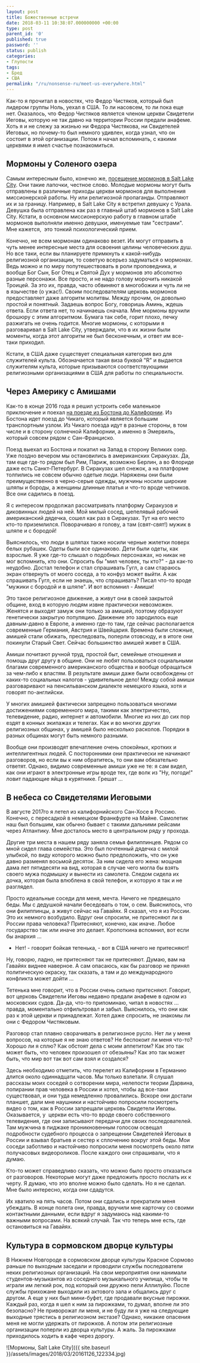 ```yaml
---
layout: post
title: Божественные встречи
date: 2018-03-11 10:38:07.000000000 +00:00
type: post
parent_id: '0'
published: true
password: ''
status: publish
categories:
- Глупости
tags:
- Бред
- США
permalink: "/ru/nonsense-ru/meet-us-everywhere.html"
---
```

Как-то я прочитал в новостях, что Федор Чистяков, который был лидером группы Ноль, уехал в США. То ли насовсем, то ли пока еще нет. Оказалось, что Федор Чистяков является членом церкви Свидетели Иеговы, которую не так давно на территории России предали анафеме. Хоть я и не слежу за жизнью ни Федора Чистякова, ни Свидетелей Иеговых, но почему-то был немного удивлен, когда узнал, что он состоит в этой организации. Потом я начал вспоминать, с какими церквями я имел счастье познакомиться.



## Мормоны у Соленого озера

Самым интересным было, конечно же, [посещение мормонов в Salt Lake City](/ru/travel/salt-lake-city.html). Они такие лапочки, честное слово. Молодые мормоны могут быть отправлены в различные приходы церкви мормонов для выполнения миссионерской работы. Ну или религиозной пропаганды. Отправляют их и за границу. Например, в Salt Lake City я встретил девушку с Урала. Девушка была отправлена как раз в главный штаб мормонов в Salt Lake City. Кстати, в основном миссионерскую работу в главном штабе мормонов выполняли именно девушки, именуемые там "сестрами". Мне кажется,&nbsp; это тонкий психологический прием.

Конечно, не всем мормонам одинаково везет. Их могут отправить в чуть менее интересные места для освоения целины человеческих душ. Но все таки, если вы планируете примкнуть к какой-нибудь религиозной организации, то советую всерьез задуматься о мормонах. Ведь можно и по миру попутешествовать в роли проповедника, и вообще Бог Сын, Бог Отец и Святой Дух у мормонов это абсолютно разные персонажи. Все просто, и не надо голову морочить никакой Троицей. За это их, правда, часто обвиняют в многобожии и чуть ли не в язычестве (о ужас!). Своим последователям церковь мормонов предоставляет даже алгоритм молитвы. Между прочим, он довольно простой и понятный. Задаешь вопрос Богу, говоришь Аминь, ждешь ответа. Если ответа нет, то начинаешь сначала. Мне мормоны вручили брошюру с этим алгоритмом. Бумага так себе, горит плохо, печку разжигать не очень годится. Многие мормоны, с которыми я разговаривал в Salt Lake City, утверждали, что в их жизни были моменты, когда этот алгоритм не был бесконечным, и ответ им все-таки приходил.

Кстати, в США даже существует специальная категория виз для служителей культа. Обозначается такая виза буквой "R" и выдается служителям культа, которые призываются соответствующими религиозными организациями в США для работы по специальности.

## Через Америку с Амишами

Как-то в конце 2016 года я решил устроить себе маленькое приключение и поехал [на поезде из Бостона до Калифорнии](/ru/american-life/traveling-usa-by-train.html). Из Бостона идет поезд до Чикаго, который является большим транспортным узлом. Из Чикаго поезда идут в разные стороны, в том числе и в сторону солнечной Калифорнии, а именно в Эмервиль, который совсем рядом с Сан-Франциско.

Поезд выехал из Бостона и покатил на Запад в сторону Великих озер. Уже поздно вечером мы остановились в американских Сиракузах. Да, там еще где-то рядом был Рим, Париж, возможно Берлин, а во Флориде даже есть Санкт-Петербург. В Сиракузах шел снежок, а на платформе толпились не совсем обычно одетые люди. Наряжены они были преимущественно в черно-серые одежды, мужчины носили широкие шляпы и бороды, а женщины длинные платья и что-то вроде чепчиков. Все они садились в поезд.

Я с интересом продолжал рассматривать платформу Сиракузов и диковинных людей на ней. Мой милый сосед, шепелявый рабочий американский дядечка, сошел как раз в Сиракузах. Тут на его место кто-то приземлился. Поворачиваю я голову, а там (свят-свят!) мужик в шляпе и с бородой!

Выяснилось, что люди в шляпах также носили черные жилетки поверх белых рубашек. Одеты были все одинаково. Дети были одеты, как взрослые. Я уже где-то слышал о подобных персонажах, но никак не мог вспомнить, кто они. Спросить бы "мил человек, ты кто?" - да как-то неудобно. Достал телефон и стал спрашивать Гугл, а сам стараюсь экран отвернуть от моего соседа, а то конфуз может выйти. А как спрашивать Гугл, если не знаешь, что спрашивать? Писал что-то вроде "мужики с бородой и в шляпе". И вот вспомнил - Амиши!

Это такое религиозное движение, а живут они в своей закрытой общине, вход в которую людям извне практически невозможен. Женятся и выходят замуж они только за амишей, поэтому образуют генетически закрытую популяцию. Движение это зародилось еще давным-давно в Европе, а именно где-то там, где сейчас располагается современные Германия, Австрия и Швейцария. Времена были сложные, амишей стали обижать, преследовать, поперли отовсюду, и в итоге они покинули Старый Свет. Сейчас большинство амишей живет в США.

Амиши почитают ручной труд, простой быт, семейные отношения и помощь друг другу в общине. Они не любят пользоваться социальными благами современного американского общества и вообще обращаться за чем-либо к властям. В результате амиши даже были освобождены от каких-то социальных налогов - удивительное дело!&nbsp;Между собой амиши разговаривают на пенсильванском диалекте немецкого языка, хотя и говорят по-английски.

У многих амишией фактически запрещено пользоваться многими достижениями современного мира, такими как электричество, телевидение, радио, интернет и автомобили. Многие из них до сих пор ездят в конных экипажах и телегах. Как и во многих других религиозных общинах, у амишей было несколько расколов. Порядки в разных общинах могут быть немного разными.

Вообще они производят впечатление очень спокойных, кротких и интеллигентных людей. С посторонними они практически не начинают разговоров, но если вы к ним обратитесь, то они вам обязательно ответят. Однако, видимо современные амиши уже не те: я сам видел, как они играют в электронные игры вроде тех, где волк из "Ну, погоди!" ловит падающие яйца в курятнике. Грешат ...

## В небеса со Свидетелями Иеговыми

В августе 2017го я летел из калифорнийского Сан-Хосе в Россию. Конечно, с пересадкой в немецком Франкфурте на Майне. Самолетик наш был большим, как обычно бывает с такими дальними рейсами через Атлантику. Мне досталось место в центральном ряду у прохода.

Другие три места в нашем ряду заняла семья филиппинцев. Рядом со мной сидел глава семейства. Это был почтенный дядечка с милой улыбкой, по виду которого можно было предположить, что он уже давно разменял восьмой десяток. За ним сидела его жена: мощная дама лет пятидесяти на вид, которая в случае чего могла бы взять своего мужа подмышку и вынести из самолета. Следом сидела их дочка, которая была влюблена в свой телефон, и которую я так и не разглядел.

Просто идеальные соседи для меня, мечта. Ничего не предвещало беды. Мы с дедушкой начали беседовать о том, о сем. Выяснилось, что они филиппинцы, а живут сейчас на Гавайях. Я сказал, что я из России. Это их немного возбудило. Вдруг они спросили, не притесняют ли в России права человека? Притесняют, конечно, как иначе. Любое государство так или иначе это делает. Кропоткина вспомнил, вот если бы анархия ...

- Нет! - говорит бойкая тетенька, - вот в США ничего не притесняют!

Ну, говорю, ладно, не притесняют так не притесняют. Думаю, вам на Гавайях виднее наверное. А сам опасаюсь, как бы разговор не принял политическую окраску, так сказать, а там и до международного конфликта может дойти ...

Тетенька мне говорит, что в России очень сильно притесняют. Говорит, вот церковь Свидетели Иеговы недавно предали анафеме в одном из московских судов. Да-да, что-то припоминаю, читал в новостях ... правда, моментально отфильтровал и забыл. Выяснилось, что они как раз к этой церкви и принадлежат. Хотел даже спросить, не знакомы ли они с Федором Чистяковым.

Разговор стал плавно сворачивать в религиозное русло. Нет ли у меня вопросов, на которые я не знаю ответов? Не беспокоит ли меня что-то? Хорошо ли я сплю? Как обстоят дела с моим аппетитом? Как это так может быть, что человек произошел от обезьяны? Как это так может быть, что мир вот так вот сам взял и создался?

Здесь необходимо отметить, что перелет из Калифорнии в Германию длится около одиннадцати часов. Мы только взлетали. Я слушал рассказы моих соседей о сотворении мира, нелепости теории Дарвина, попирании прав человека в России и хотел, чтобы ад все-таки существовал, и они туда немедленно провалились. Вскоре они достали планшет, дали мне наушники и настойчиво попросили посмотреть видео о том, как в России запрещали церковь Свидетели Иеговы. Оказывается, у&nbsp; церкви есть что-то вроде своего собственного телевидения, где они записывают передачи для своих последователей. Там мужчина в пиджаке проникновенным голосом освещал подробности судебного процесса о запрещении Свидетелей Иеговых в России и взывал братьев и сестер к сплочению вокруг этой беды. Мои соседи заботливо и настойчиво попросили меня посмотреть около пяти получасовых видеороликов. После каждого они спрашивали, что я думаю.

Кто-то может справедливо сказать, что можно было просто отказаться от разговоров. Некоторые могут даже предложить просто послать их к черту. Я думаю, что это вполне можно было сделать. Но я не сделал. Мне было интересно, когда они сдадутся.

Их хватило на пять часов. Потом они сдались и прекратили меня убеждать. В конце полета они, правда, вручили мне карточку со своими контактными данными, если вдруг я задумаюсь над какими-то важными вопросами. На всякий случай. Так что теперь мне есть, где остановиться на Гавайях.

## Культура в сормовском дворце культуры

В Нижнем Новгороде в сормовском дворце культуры Красное Сормово раньше по выходным заседали и проводили службы последователи неких религиозных организаций. На свои мероприятия они нанимали студентов-музыкантов из соседнего музыкального училища, чтобы те играли им легкий рок, под который они дружно пели Аллилуйю. После службы прихожане выходили из актового зала и общались друг с другом. А еще у них был мини-буфет, где продавали вкусные пирожки. Каждый раз, когда я шел к ним за пирожками, то думал, вполне ли это безопасно? Не приворожат ли меня, и не буду ли я уже на следующие выходные трястись в религиозном экстазе? Однако, никакие опасения меня не могли удержать от пирожков. А потом эти религиозные организации поперли из дворца культуры. А жаль. За пирожками приходилось ходить в кафе через дорогу.

![Мормоны, Salt Lake City]({{ site.baseurl }}/assets/images/2018/03/20161126_122334.jpg)

